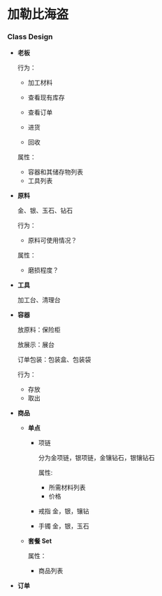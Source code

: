 # 加勒比海盗

### Class Design

- **老板**

	行为：

	- 加工材料

	- 查看现有库存
	- 查看订单
	- 进货
	- 回收

	属性：

	- 容器和其储存物列表
	- 工具列表

- **原料**

	金、银、玉石、钻石

	行为：

	- 原料可使用情况？

	属性：

	- 磨损程度？

- **工具**

	加工台、清理台

- **容器**

	放原料：保险柜

	放展示：展台

	订单包装：包装盒、包装袋

	行为：

	- 存放
	- 取出

- **商品**

	- **单点**

		- 项链

			分为金项链，银项链，金镶钻石，银镶钻石

			属性:

			+ 所需材料列表
			+ 价格

		- 戒指
			金，银，镶钻

		- 手镯
			金，银，玉石

	- **套餐 Set**

		属性：

		- 商品列表

* **订单**
